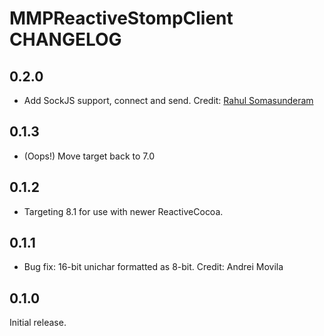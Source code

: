 # MMPReactiveStompClient CHANGELOG

## 0.2.0

- Add SockJS support, connect and send. Credit: [Rahul Somasunderam](https://github.com/rahulsom)

## 0.1.3

- (Oops!) Move target back to 7.0

## 0.1.2

- Targeting 8.1 for use with newer ReactiveCocoa.

## 0.1.1

- Bug fix: 16-bit unichar formatted as 8-bit. Credit: Andrei Movila

## 0.1.0

Initial release.
